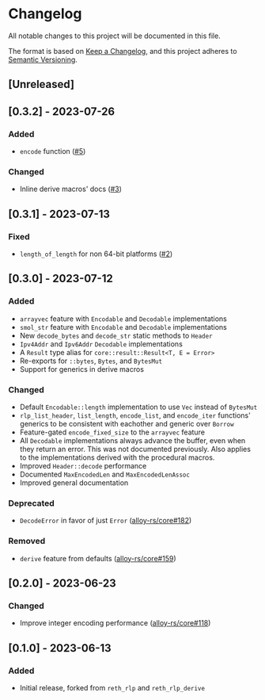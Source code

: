 # Changelog

All notable changes to this project will be documented in this file.

The format is based on [Keep a Changelog](https://keepachangelog.com/en/1.1.0/),
and this project adheres to [Semantic Versioning](https://semver.org/spec/v2.0.0.html).

## [Unreleased]

## [0.3.2] - 2023-07-26

### Added

- `encode` function ([#5])

### Changed

- Inline derive macros' docs ([#3])

[#3]: https://github.com/alloy-rs/rlp/pull/3
[#5]: https://github.com/alloy-rs/rlp/pull/5

## [0.3.1] - 2023-07-13

### Fixed

- `length_of_length` for non 64-bit platforms ([#2])

[#2]: https://github.com/alloy-rs/rlp/pull/2

## [0.3.0] - 2023-07-12

### Added

- `arrayvec` feature with `Encodable` and `Decodable` implementations
- `smol_str` feature with `Encodable` and `Decodable` implementations
- New `decode_bytes` and `decode_str` static methods to `Header`
- `Ipv4Addr` and `Ipv6Addr` `Decodable` implementations
- A `Result` type alias for `core::result::Result<T, E = Error>`
- Re-exports for `::bytes`, `Bytes`, and `BytesMut`
- Support for generics in derive macros

### Changed

- Default `Encodable::length` implementation to use `Vec` instead of `BytesMut`
- `rlp_list_header`, `list_length`, `encode_list`, and `encode_iter` functions'
  generics to be consistent with eachother and generic over `Borrow`
- Feature-gated `encode_fixed_size` to the `arrayvec` feature
- All `Decodable` implementations always advance the buffer, even when they
  return an error. This was not documented previously. Also applies to the
  implementations derived with the procedural macros.
- Improved `Header::decode` performance
- Documented `MaxEncodedLen` and `MaxEncodedLenAssoc`
- Improved general documentation

### Deprecated

- `DecodeError` in favor of just `Error` ([alloy-rs/core#182])

### Removed

- `derive` feature from defaults ([alloy-rs/core#159])

[alloy-rs/core#159]: https://github.com/alloy-rs/core/pull/159
[alloy-rs/core#182]: https://github.com/alloy-rs/core/pull/182

## [0.2.0] - 2023-06-23

### Changed

- Improve integer encoding performance ([alloy-rs/core#118])

[alloy-rs/core#118]: https://github.com/alloy-rs/core/pull/118

## [0.1.0] - 2023-06-13

### Added

- Initial release, forked from `reth_rlp` and `reth_rlp_derive`
